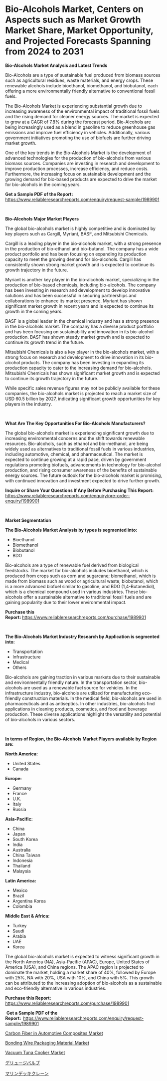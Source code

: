 <p><h1>Bio-Alcohols Market, Centers on Aspects such as Market Growth Market Share, Market Opportunity, and Projected Forecasts Spanning from 2024 to 2031</h1></p><p><strong>Bio-Alcohols Market Analysis and Latest Trends</strong></p>
<p><p>Bio-Alcohols are a type of sustainable fuel produced from biomass sources such as agricultural residues, waste materials, and energy crops. These renewable alcohols include bioethanol, biomethanol, and biobutanol, each offering a more environmentally friendly alternative to conventional fossil fuels. </p><p>The Bio-Alcohols Market is experiencing substantial growth due to increasing awareness of the environmental impact of traditional fossil fuels and the rising demand for cleaner energy sources. The market is expected to grow at a CAGR of 7.8% during the forecast period. Bio-Alcohols are being increasingly used as a blend in gasoline to reduce greenhouse gas emissions and improve fuel efficiency in vehicles. Additionally, various government initiatives promoting the use of biofuels are further driving market growth.</p><p>One of the key trends in the Bio-Alcohols Market is the development of advanced technologies for the production of bio-alcohols from various biomass sources. Companies are investing in research and development to improve production processes, increase efficiency, and reduce costs. Furthermore, the increasing focus on sustainable development and the growing demand for bio-based products are expected to drive the market for bio-alcohols in the coming years.</p></p>
<p><strong>Get a Sample PDF of the Report:&nbsp;</strong> <a href="https://www.reliableresearchreports.com/enquiry/request-sample/1989901">https://www.reliableresearchreports.com/enquiry/request-sample/1989901</a></p>
<p>&nbsp;</p>
<p><strong>Bio-Alcohols Major Market Players</strong></p>
<p><p>The global bio-alcohols market is highly competitive and is dominated by key players such as Cargill, Myriant, BASF, and Mitsubishi Chemicals. </p><p>Cargill is a leading player in the bio-alcohols market, with a strong presence in the production of bio-ethanol and bio-butanol. The company has a wide product portfolio and has been focusing on expanding its production capacity to meet the growing demand for bio-alcohols. Cargill has consistently shown strong market growth and is expected to continue its growth trajectory in the future.</p><p>Myriant is another key player in the bio-alcohols market, specializing in the production of bio-based chemicals, including bio-alcohols. The company has been investing in research and development to develop innovative solutions and has been successful in securing partnerships and collaborations to enhance its market presence. Myriant has shown significant market growth in recent years and is expected to continue its growth in the coming years.</p><p>BASF is a global leader in the chemical industry and has a strong presence in the bio-alcohols market. The company has a diverse product portfolio and has been focusing on sustainability and innovation in its bio-alcohol production. BASF has shown steady market growth and is expected to continue its growth trend in the future.</p><p>Mitsubishi Chemicals is also a key player in the bio-alcohols market, with a strong focus on research and development to drive innovation in its bio-alcohol products. The company has been investing in expanding its production capacity to cater to the increasing demand for bio-alcohols. Mitsubishi Chemicals has shown significant market growth and is expected to continue its growth trajectory in the future.</p><p>While specific sales revenue figures may not be publicly available for these companies, the bio-alcohols market is projected to reach a market size of USD 60.5 billion by 2027, indicating significant growth opportunities for key players in the industry.</p></p>
<p>&nbsp;</p>
<p><strong>What Are The Key Opportunities For Bio-Alcohols Manufacturers?</strong></p>
<p><p>The global bio-alcohols market is experiencing significant growth due to increasing environmental concerns and the shift towards renewable resources. Bio-alcohols, such as ethanol and bio-methanol, are being widely used as alternatives to traditional fossil fuels in various industries, including automotive, chemical, and pharmaceutical. The market is expected to continue growing at a rapid pace, driven by government regulations promoting biofuels, advancements in technology for bio-alcohol production, and rising consumer awareness of the benefits of sustainable energy sources. The future outlook for the bio-alcohols market is promising, with continued innovation and investment expected to drive further growth.</p></p>
<p><strong>Inquire or Share Your Questions If Any Before Purchasing This Report:</strong> <a href="https://www.reliableresearchreports.com/enquiry/pre-order-enquiry/1989901">https://www.reliableresearchreports.com/enquiry/pre-order-enquiry/1989901</a></p>
<p>&nbsp;</p>
<p><strong>Market Segmentation</strong></p>
<p><strong>The Bio-Alcohols Market Analysis by types is segmented into:</strong></p>
<p><ul><li>Bioethanol</li><li>Biomethanol</li><li>Biobutanol</li><li>BDO</li></ul></p>
<p><p>Bio-alcohols are a type of renewable fuel derived from biological feedstocks. The market for bio-alcohols includes bioethanol, which is produced from crops such as corn and sugarcane; biomethanol, which is made from biomass such as wood or agricultural waste; biobutanol, which is a more advanced biofuel similar to gasoline; and BDO (1,4-Butanediol), which is a chemical compound used in various industries. These bio-alcohols offer a sustainable alternative to traditional fossil fuels and are gaining popularity due to their lower environmental impact.</p></p>
<p><strong>Purchase this Report:&nbsp;</strong><a href="https://www.reliableresearchreports.com/purchase/1989901">https://www.reliableresearchreports.com/purchase/1989901</a></p>
<p>&nbsp;</p>
<p><strong>The Bio-Alcohols Market Industry Research by Application is segmented into:</strong></p>
<p><ul><li>Transportation</li><li>Infrastructure</li><li>Medical</li><li>Others</li></ul></p>
<p><p>Bio-alcohols are gaining traction in various markets due to their sustainable and environmentally friendly nature. In the transportation sector, bio-alcohols are used as a renewable fuel source for vehicles. In the infrastructure industry, bio-alcohols are utilized for manufacturing eco-friendly construction materials. In the medical field, bio-alcohols are used in pharmaceuticals and as antiseptics. In other industries, bio-alcohols find applications in cleaning products, cosmetics, and food and beverage production. These diverse applications highlight the versatility and potential of bio-alcohols in various sectors.</p></p>
<p>&nbsp;</p>
<p><strong>In terms of Region, the Bio-Alcohols Market Players available by Region are:</strong></p>
<p>
    <p> <strong> North America: </strong>
        <ul>
            <li>United States</li>
            <li>Canada</li>
        </ul>
        </p> 
    <p> <strong> Europe: </strong>
        <ul>
            <li>Germany</li>
            <li>France</li>
            <li>U.K.</li>
            <li>Italy</li>
            <li>Russia</li>
        </ul>
        </p> 
    <p> <strong> Asia-Pacific: </strong>
        <ul>
            <li>China</li>
            <li>Japan</li>
            <li>South Korea</li>
            <li>India</li>
            <li>Australia</li>
            <li>China Taiwan</li>
            <li>Indonesia</li>
            <li>Thailand</li>
            <li>Malaysia</li>
        </ul>
        </p> 
    <p> <strong> Latin America: </strong>
        <ul>
            <li>Mexico</li>
            <li>Brazil</li>
            <li>Argentina Korea</li>
            <li>Colombia</li>
        </ul>
        </p> 
    <p> <strong> Middle East & Africa: </strong>
        <ul>
            <li>Turkey</li>
            <li>Saudi</li>
            <li>Arabia</li>
            <li>UAE</li>
            <li>Korea</li>
        </ul>
    </p>
    </p>
<p><p>The global bio-alcohols market is expected to witness significant growth in the North America (NA), Asia-Pacific (APAC), Europe, United States of America (USA), and China regions. The APAC region is projected to dominate the market, holding a market share of 40%, followed by Europe with 25%, NA with 20%, USA with 10%, and China with 5%. This growth can be attributed to the increasing adoption of bio-alcohols as a sustainable and eco-friendly alternative in various industries.</p></p>
<p><strong>Purchase this Report: </strong><a href="https://www.reliableresearchreports.com/purchase/1989901">https://www.reliableresearchreports.com/purchase/1989901</a></p>
<p>&nbsp;<strong>Get a Sample PDF of the Report:&nbsp;&nbsp;</strong><a href="https://www.reliableresearchreports.com/enquiry/request-sample/1989901">https://www.reliableresearchreports.com/enquiry/request-sample/1989901</a></p>
<p><strong></strong></p>
<p><p><a href="https://github.com/mancsybtousav/Market-Research-Report-List-1/blob/main/carbon-fiber-in-automotive-composites-market.md">Carbon Fiber in Automotive Composites Market</a></p><p><a href="https://github.com/josesg55/Market-Research-Report-List-1/blob/main/bonding-wire-packaging-material-market.md">Bonding Wire Packaging Material Market</a></p><p><a href="https://issuu.com/reportprime-2/docs/vacuum-tuna-cooker-market-size-2030.pptx">Vacuum Tuna Cooker Market</a></p><p><a href="https://github.com/xtkhtofdt934839/Market-Research-Report-List-1/blob/main/26925752338.md">デリュージバルブ</a></p><p><a href="https://github.com/ddwcuskozol07187/Market-Research-Report-List-1/blob/main/46609692339.md">マリンデッキクレーン</a></p></p>